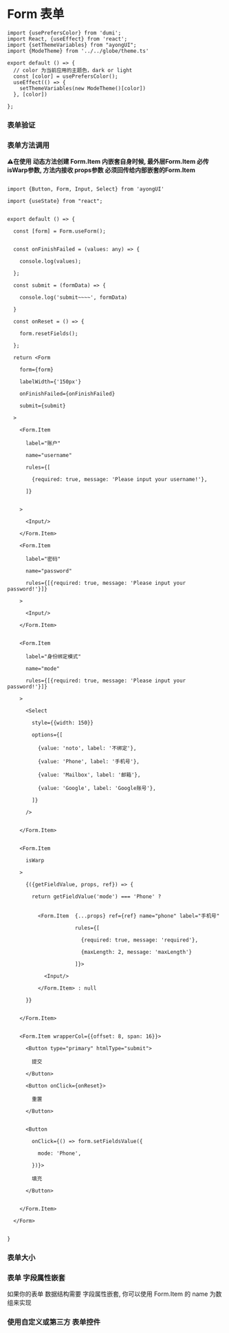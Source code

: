 # Form 表单

```tsx  hideCode=true inline=true
import {usePrefersColor} from 'dumi';
import React, {useEffect} from 'react';
import {setThemeVariables} from "ayongUI";
import {ModeTheme} from '../../globe/theme.ts'

export default () => {
  // color 为当前应用的主题色，dark or light
  const [color] = usePrefersColor();
  useEffect(() => {
    setThemeVariables(new ModeTheme()[color])
  }, [color])

};
```

[//]: # (### 基本使用)

[//]: # ()

[//]: # (```tsx)

[//]: # (import {Modal, Button, Form, Input, Upload, Radio} from 'ayongUI')

[//]: # (import {useState} from "react";)

[//]: # ()

[//]: # (export default &#40;&#41; => {)

[//]: # ()

[//]: # (    const [formLayout, setFormLayout] = useState&#40;'right'&#41;;)

[//]: # (    const [componentDisabled, setComponentDisabled] = useState&#40;false&#41;;)

[//]: # (    const onValuesChange = &#40;{layout}&#41; => {)

[//]: # (        setFormLayout&#40;layout&#41;)

[//]: # (    };)

[//]: # ()

[//]: # (    const submit = &#40;formData&#41; => {)

[//]: # (        console.log&#40;'submit~~~~', formData&#41;)

[//]: # (    })

[//]: # (    return <div style={{width: '588px'}}>)

[//]: # (        <Radio)

[//]: # (            checked={componentDisabled})

[//]: # (            onChange={&#40;checked&#41; => setComponentDisabled&#40;checked&#41;})

[//]: # (        >)

[//]: # (            Form 禁用)

[//]: # (        </Radio>)

[//]: # (        <Form formLayout={formLayout})

[//]: # (              disabled={componentDisabled})

[//]: # (              onValuesChange={onValuesChange})

[//]: # (              submit={submit})

[//]: # (        >)

[//]: # (            <Form.Item)

[//]: # (                label="布局")

[//]: # (                name="layout")

[//]: # (            >)

[//]: # (                <Radio.Group>)

[//]: # (                    <Radio.Button value="left">靠左对齐</Radio.Button>)

[//]: # (                    <Radio.Button value="center">剧中对齐</Radio.Button>)

[//]: # (                    <Radio.Button value="right">靠右对齐</Radio.Button>)

[//]: # (                    <Radio.Button value="vertical">上下布局</Radio.Button>)

[//]: # (                    <Radio.Button value="inline">左右布局</Radio.Button>)

[//]: # (                </Radio.Group>)

[//]: # (            </Form.Item>)

[//]: # (            <Form.Item)

[//]: # (                label="账户")

[//]: # (                name="username")

[//]: # (                rules={[{required: true, message: 'Please input your username!'}, {)

[//]: # (                    maxLength: 2,)

[//]: # (                    message: '超出最大长度显示')

[//]: # (                }]})

[//]: # ()

[//]: # (            >)

[//]: # (                <Input/>)

[//]: # (            </Form.Item>)

[//]: # (            <Form.Item)

[//]: # (                label="密码")

[//]: # (                name="password")

[//]: # (                rules={[{required: true, message: 'Please input your username!'}]})

[//]: # (            >)

[//]: # (                <Input/>)

[//]: # (            </Form.Item>)

[//]: # ()

[//]: # (            <Form.Item)

[//]: # (                label="附件上传")

[//]: # (                name="file")

[//]: # (                style={{height: '80px'}})

[//]: # (                rules={[{required: true, message: 'Please input your username!'}]})

[//]: # (            >)

[//]: # (                <Upload maxCount={2}/>)

[//]: # (            </Form.Item>)

[//]: # (            <Form.Item)

[//]: # (                label="是否跨越")

[//]: # (                name="cors")

[//]: # (                rules={[{required: true, message: 'Please input your username!'}]})

[//]: # (            >)

[//]: # (                <Radio/>)

[//]: # (            </Form.Item>)

[//]: # (            <Form.Item wrapperCol={{offset: 8, span: 16}}>)

[//]: # (                <Button type="primary" htmlType="submit">)

[//]: # (                    Submit)

[//]: # (                </Button>)

[//]: # ()

[//]: # (            </Form.Item>)

[//]: # (        </Form>)

[//]: # ()

[//]: # ()

[//]: # (    </div>)

[//]: # ()

[//]: # (})

[//]: # ()

[//]: # (```)

### 表单验证

[//]: # (```tsx)

[//]: # ()

[//]: # (import {Modal, Button, Form, Input, Upload, Radio} from 'ayongUI')

[//]: # ()

[//]: # (import {useState} from "react";)

[//]: # ()

[//]: # ()

[//]: # (export default &#40;&#41; => {)

[//]: # ()

[//]: # (    const [form] = Form.useForm&#40;&#41;;)

[//]: # ()

[//]: # ()

[//]: # (    const onFinishFailed = &#40;values: any&#41; => {)

[//]: # ()

[//]: # (        console.log&#40;values&#41;;)

[//]: # ()

[//]: # (    };)

[//]: # ()

[//]: # (    const submit = &#40;formData&#41; => {)

[//]: # ()

[//]: # (        console.log&#40;'submit~~~~', formData&#41;)

[//]: # ()

[//]: # (    })

[//]: # ()

[//]: # ()

[//]: # (    return <Form)

[//]: # ()

[//]: # (        form={form})

[//]: # ()

[//]: # (        initialValues={{username: 'ayong'}})

[//]: # ()

[//]: # (        onFinishFailed={onFinishFailed})

[//]: # ()

[//]: # (        submit={submit})

[//]: # ()

[//]: # (    >)

[//]: # ()

[//]: # (        <Form.Item)

[//]: # ()

[//]: # (            label="普通校验")

[//]: # ()

[//]: # (            name="password")

[//]: # ()

[//]: # (            rules={[{required: true, message: 'Please input your password!'}]})

[//]: # ()

[//]: # (        >)

[//]: # ()

[//]: # (            <Input/>)

[//]: # ()

[//]: # (        </Form.Item>)

[//]: # ()

[//]: # (        <Form.Item)

[//]: # (            label="失焦时候验证")

[//]: # (            name="blur")

[//]: # (            rules={[)

[//]: # ()

[//]: # (                {required: true, message: 'Please input your username!'},)

[//]: # (                {)

[//]: # (                    maxLength: 7,)

[//]: # (                    message: '超出最大长度7',)

[//]: # (                })

[//]: # ()

[//]: # (            ]})

[//]: # ()

[//]: # ()

[//]: # (        >)

[//]: # ()

[//]: # (            <Input/>)

[//]: # ()

[//]: # (        </Form.Item>)

[//]: # ()

[//]: # (        <Form.Item)

[//]: # ()

[//]: # (            label="自定义校验")

[//]: # ()

[//]: # (            name="diy")

[//]: # ()

[//]: # (            rules={[)

[//]: # ()

[//]: # (                {)

[//]: # (                    trigger: 'blur',)

[//]: # (                    validator: &#40;name, value&#41; => {)

[//]: # (                        const regex = /^&#40;https?:\/\/&#41;/i;)

[//]: # ()

[//]: # (                        if &#40;!regex.test&#40;value&#41;&#41; {)

[//]: # (                            return Promise.reject&#40;'请输入正确的http 或者https协议的url'&#41;;)

[//]: # (                        })

[//]: # (                        return Promise.resolve&#40;&#41;;)

[//]: # ()

[//]: # (                    })

[//]: # ()

[//]: # (                },)

[//]: # ()

[//]: # ()

[//]: # (            ]}>)

[//]: # ()

[//]: # (            <Input/>)

[//]: # ()

[//]: # (        </Form.Item>)

[//]: # ()

[//]: # (     )

[//]: # ()

[//]: # (        <Form.Item)

[//]: # ()

[//]: # (            label="是否跨域")

[//]: # ()

[//]: # (            name="cors")

[//]: # ()

[//]: # (            rules={[{required: true, message: 'Please input your cors!'}]})

[//]: # ()

[//]: # (        >)

[//]: # (            <Radio/>)

[//]: # ()

[//]: # (        </Form.Item>)

[//]: # ()

[//]: # (        <Form.Item>)

[//]: # (            <Button type="primary" htmlType="submit">)

[//]: # (                提交)

[//]: # (            </Button>)

[//]: # (        </Form.Item>)

[//]: # ()

[//]: # (    </Form>)

[//]: # ()

[//]: # ()

[//]: # (})

[//]: # ()

[//]: # (```)

### 表单方法调用

**⚠️在使用 动态方法创建 Form.Item 内嵌套自身时候, 最外层Form.Item 必传 isWarp参数, 方法内接收 props参数
必须回传给内部嵌套的Form.Item**

```tsx

import {Button, Form, Input, Select} from 'ayongUI'

import {useState} from "react";


export default () => {

  const [form] = Form.useForm();


  const onFinishFailed = (values: any) => {

    console.log(values);

  };

  const submit = (formData) => {

    console.log('submit~~~~', formData)

  }

  const onReset = () => {

    form.resetFields();

  };

  return <Form

    form={form}

    labelWidth={'150px'}

    onFinishFailed={onFinishFailed}

    submit={submit}

  >

    <Form.Item

      label="账户"

      name="username"

      rules={[

        {required: true, message: 'Please input your username!'},

      ]}


    >

      <Input/>

    </Form.Item>

    <Form.Item

      label="密码"

      name="password"

      rules={[{required: true, message: 'Please input your password!'}]}

    >

      <Input/>

    </Form.Item>


    <Form.Item

      label="身份绑定模式"

      name="mode"

      rules={[{required: true, message: 'Please input your password!'}]}

    >

      <Select

        style={{width: 150}}

        options={[

          {value: 'noto', label: '不绑定'},

          {value: 'Phone', label: '手机号'},

          {value: 'Mailbox', label: '邮箱'},

          {value: 'Google', label: 'Google账号'},

        ]}

      />


    </Form.Item>


    <Form.Item

      isWarp

    >

      {({getFieldValue, props, ref}) => {

        return getFieldValue('mode') === 'Phone' ?


          <Form.Item  {...props} ref={ref} name="phone" label="手机号"

                      rules={[

                        {required: true, message: 'required'},

                        {maxLength: 2, message: 'maxLength'}

                      ]}>

            <Input/>

          </Form.Item> : null

      }}


    </Form.Item>


    <Form.Item wrapperCol={{offset: 8, span: 16}}>

      <Button type="primary" htmlType="submit">

        提交

      </Button>

      <Button onClick={onReset}>

        重置

      </Button>


      <Button

        onClick={() => form.setFieldsValue({

          mode: 'Phone',

        })}>

        填充

      </Button>


    </Form.Item>

  </Form>


}

```

### 表单大小

[//]: # (```tsx)

[//]: # (import {Modal, Button, Form, Input, Upload, Radio} from 'ayongUI')

[//]: # (import {useState} from "react";)

[//]: # ()

[//]: # (export default &#40;&#41; => {)

[//]: # ()

[//]: # (    const [size, setSize] = useState&#40;'middle'&#41;;)

[//]: # (    const onValuesChange = &#40;{size}&#41; => {)

[//]: # (        setSize&#40;size&#41;)

[//]: # (    };)

[//]: # ()

[//]: # (    const submit = &#40;formData&#41; => {)

[//]: # (        console.log&#40;'submit~~~~', formData&#41;)

[//]: # (    })

[//]: # (    return <div style={{width: '588px'}}>)

[//]: # ()

[//]: # (        <Form)

[//]: # (            size={size})

[//]: # (            submit={submit})

[//]: # (            onValuesChange={onValuesChange})

[//]: # ()

[//]: # (        >)

[//]: # (            <Form.Item)

[//]: # (                label="大小")

[//]: # (                name="size")

[//]: # (            >)

[//]: # (                <Radio.Group>)

[//]: # (                    <Radio.Button value="small">小</Radio.Button>)

[//]: # (                    <Radio.Button value="middle">中</Radio.Button>)

[//]: # (                    <Radio.Button value="large">大</Radio.Button>)

[//]: # (                </Radio.Group>)

[//]: # (            </Form.Item>)

[//]: # (            <Form.Item)

[//]: # (                label="账户")

[//]: # (                name="username")

[//]: # (            >)

[//]: # (                <Input/>)

[//]: # (            </Form.Item>)

[//]: # (            <Form.Item)

[//]: # (                label="密码")

[//]: # (                name="password")

[//]: # (            >)

[//]: # (                <Input/>)

[//]: # (            </Form.Item>)

[//]: # ()

[//]: # (            <Form.Item)

[//]: # (                label="附件上传")

[//]: # (                name="file")

[//]: # (                style={{height: '80px'}})

[//]: # (           )

[//]: # (            >)

[//]: # (                <Upload maxCount={2}/>)

[//]: # (            </Form.Item>)

[//]: # (            <Form.Item)

[//]: # (                label="是否跨越")

[//]: # (                name="cors")

[//]: # (            >)

[//]: # (                <Radio/>)

[//]: # (            </Form.Item>)

[//]: # (            <Form.Item wrapperCol={{offset: 8, span: 16}}>)

[//]: # (                <Button type="primary" htmlType="submit">)

[//]: # (                    Submit)

[//]: # (                </Button>)

[//]: # ()

[//]: # (            </Form.Item>)

[//]: # (        </Form>)

[//]: # ()

[//]: # ()

[//]: # (    </div>)

[//]: # ()

[//]: # (})

[//]: # ()

[//]: # (```)

### 表单 字段属性嵌套

如果你的表单 数据结构需要 字段属性嵌套, 你可以使用 Form.Item 的 name 为数组来实现

[//]: # (```tsx)

[//]: # ()

[//]: # (import {Modal, Button, Form, Input, Upload, Radio} from 'ayongUI')

[//]: # ()

[//]: # (import {useState} from "react";)

[//]: # ()

[//]: # ()

[//]: # (export default &#40;&#41; => {)

[//]: # ()

[//]: # (    const [form] = Form.useForm&#40;&#41;;)

[//]: # ()

[//]: # ()

[//]: # (    const onFinishFailed = &#40;values: any&#41; => {)

[//]: # ()

[//]: # (        console.log&#40;values&#41;;)

[//]: # ()

[//]: # (    };)

[//]: # ()

[//]: # (    const submit = &#40;formData&#41; => {)

[//]: # ()

[//]: # (        console.log&#40;'submit~~~~', formData&#41;)

[//]: # ()

[//]: # (    })

[//]: # ()

[//]: # ()

[//]: # (    return <Form)

[//]: # (        form={form})

[//]: # (        onFinishFailed={onFinishFailed})

[//]: # (        submit={submit})

[//]: # (    >)

[//]: # (        <Form.Item)

[//]: # (            label="name")

[//]: # (            name={['user', 'name']})

[//]: # (            rules={[{required: true, message: 'Please input your username!'}]})

[//]: # ()

[//]: # (        >)

[//]: # (            <Input/>)

[//]: # ()

[//]: # (        </Form.Item>)

[//]: # (        <Form.Item)

[//]: # (            label="phone")

[//]: # (            name={['user', 'phone']})

[//]: # (        >)

[//]: # (            <Input/>)

[//]: # ()

[//]: # (        </Form.Item>)

[//]: # ()

[//]: # (        <Form.Item>)

[//]: # (          )

[//]: # (            <Button type="primary" htmlType="submit">)

[//]: # (                提交)

[//]: # (            </Button>)

[//]: # ()

[//]: # ()

[//]: # (        </Form.Item>)

[//]: # ()

[//]: # (    </Form>)

[//]: # ()

[//]: # ()

[//]: # (})

[//]: # ()

[//]: # (```)

### 使用自定义或第三方 表单控件

[//]: # ()
[//]: # (自定义或第三方的表单控件，也可以与 Form 组件一起使用。只要该组件遵循以下的约定：)

[//]: # ()
[//]: # (1. 控件需要接收   `value`  属性。)

[//]: # (2. 控件需要接收 `onChange` 事件。)

[//]: # ()
[//]: # (```tsx)

[//]: # ()
[//]: # (import {Modal, Button, Form, Input, Upload, Radio, Select} from 'ayongUI')

[//]: # ()
[//]: # (import React, {useState} from "react";)

[//]: # ()
[//]: # (const PriceInput: React.FC<PriceInputProps> = &#40;{value = {}, onChange}&#41; => {)

[//]: # (    const [number, setNumber] = useState&#40;0&#41;;)

[//]: # (    const [currency, setCurrency] = useState<Currency>&#40;'rmb'&#41;;)

[//]: # ()
[//]: # (    const triggerChange = &#40;changedValue: { number?: number; currency?: Currency }&#41; => {)

[//]: # (        onChange&#40;{...value, number, currency, ...changedValue}&#41;;)

[//]: # (    };)

[//]: # ()
[//]: # (    const onNumberChange = &#40;value: string&#41; => {)

[//]: # (        const newNumber = parseInt&#40;value || '0', 10&#41;;)

[//]: # (        if &#40;Number.isNaN&#40;newNumber&#41;&#41; {)

[//]: # (            return;)

[//]: # (        })

[//]: # ()
[//]: # (        triggerChange&#40;{number: newNumber}&#41;;)

[//]: # (    };)

[//]: # ()
[//]: # (    const onCurrencyChange = &#40;newCurrency: Currency&#41; => {)

[//]: # (        triggerChange&#40;{currency: newCurrency}&#41;;)

[//]: # (    };)

[//]: # ()
[//]: # (    return &#40;)

[//]: # (        <div style={{display: 'flex', alignItems: 'center'}}>)

[//]: # (            <Input)

[//]: # (                type="text")

[//]: # (                value={value.number || number})

[//]: # (                onChange={onNumberChange})

[//]: # (                style={{width: 100, marginRight: 8}})

[//]: # (            />)

[//]: # (            <Select)

[//]: # (                value={value.currency || currency})

[//]: # (                style={{width: 100}})

[//]: # (                onChange={onCurrencyChange})

[//]: # (                options={[)

[//]: # (                    {value: 'usd', label: 'USD'},)

[//]: # (                    {value: 'eur', label: 'EUR'},)

[//]: # (                ]})

[//]: # (            />)

[//]: # (        </div>)

[//]: # (    &#41;;)

[//]: # (};)

[//]: # ()
[//]: # ()
[//]: # (export default &#40;&#41; => {)

[//]: # ()
[//]: # (    const [form] = Form.useForm&#40;&#41;;)

[//]: # ()
[//]: # ()
[//]: # (    const onFinishFailed = &#40;values: any&#41; => {)

[//]: # ()
[//]: # (        console.log&#40;values&#41;;)

[//]: # ()
[//]: # (    };)

[//]: # ()
[//]: # (    const submit = &#40;formData&#41; => {)

[//]: # ()
[//]: # (        console.log&#40;'submit~~~~', formData&#41;)

[//]: # ()
[//]: # (    })

[//]: # ()
[//]: # ()
[//]: # (    return <Form)

[//]: # (        form={form})

[//]: # (        onFinishFailed={onFinishFailed})

[//]: # (        submit={submit})

[//]: # (    >)

[//]: # (        <Form.Item)

[//]: # (            label="count")

[//]: # (            name='count')

[//]: # (            rules={[{required: true, message: 'Please input your username!'}]})

[//]: # ()
[//]: # (        >)

[//]: # (            <PriceInput/>)

[//]: # ()
[//]: # (        </Form.Item>)

[//]: # ()
[//]: # (        <Form.Item>)

[//]: # (            <Button type="primary" htmlType="submit">)

[//]: # (                提交)

[//]: # (            </Button>)

[//]: # (        </Form.Item>)

[//]: # ()
[//]: # (    </Form>)

[//]: # ()
[//]: # ()
[//]: # (})

[//]: # ()
[//]: # (```)



```tsx

```
